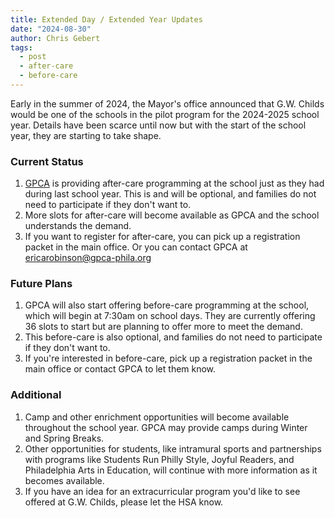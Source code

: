```yaml
---
title: Extended Day / Extended Year Updates
date: "2024-08-30"
author: Chris Gebert
tags:
  - post
  - after-care
  - before-care
---
```

Early in the summer of 2024, the Mayor's office announced that G.W. Childs would be one of the schools in the pilot program for the 2024-2025 school year. Details have been scarce until now but with the start of the school year, they are starting to take shape.

### Current Status

1. [GPCA](https://gpca-phila.org) is providing after-care programming at the school just as they had during last school year. This is and will be optional, and families do not need to participate if they don't want to.
2. More slots for after-care will become available as GPCA and the school understands the demand.
3. If you want to register for after-care, you can pick up a registration packet in the main office. Or you can contact GPCA at ericarobinson@gpca-phila.org

### Future Plans

1. GPCA will also start offering before-care programming at the school, which will begin at 7:30am on school days. They are currently offering 36 slots to start but are planning to offer more to meet the demand.
2. This before-care is also optional, and families do not need to participate if they don't want to.
3. If you're interested in before-care, pick up a registration packet in the main office or contact GPCA to let them know.

### Additional

1. Camp and other enrichment opportunities will become available throughout the school year. GPCA may provide camps during Winter and Spring Breaks.
2. Other opportunities for students, like intramural sports and partnerships with programs like Students Run Philly Style, Joyful Readers, and Philadelphia Arts in Education, will continue with more information as it becomes available.
3. If you have an idea for an extracurricular program you'd like to see offered at G.W. Childs, please let the HSA know.
